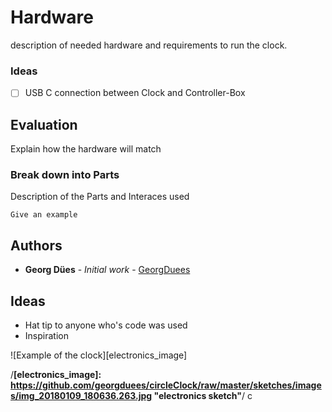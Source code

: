 # Hardware

description of needed hardware and requirements to run the clock.

### Ideas

-  [ ] USB C connection between Clock and Controller-Box

## Evaluation

Explain how the hardware will match

### Break down into Parts

Description of the Parts and Interaces used

```
Give an example
```

## Authors

* **Georg Dües** - *Initial work* - [GeorgDuees](https://github.com/georgduees)


## Ideas

* Hat tip to anyone who's code was used
* Inspiration


![Example of the clock][electronics_image]

/**[electronics_image]: https://github.com/georgduees/circleClock/raw/master/sketches/images/img_20180109_180636.263.jpg "electronics sketch"**/
c

